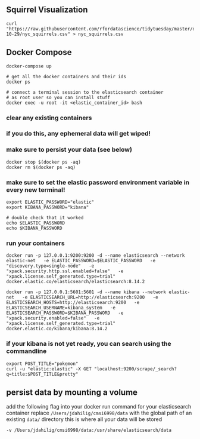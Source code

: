 ## Squirrel Visualization
```
curl "https://raw.githubusercontent.com/rfordatascience/tidytuesday/master/data/2019/2019-10-29/nyc_squirrels.csv" > nyc_squirrels.csv
```

## Docker Compose
```
docker-compose up

# get all the docker containers and their ids
docker ps 

# connect a terminal session to the elasticsearch container
# as root user so you can install stuff
docker exec -u root -it <elastic_container_id> bash
```
### clear any existing containers
### if you do this, any ephemeral data will get wiped!
### make sure to persist your data (see below)
```
docker stop $(docker ps -aq)
docker rm $(docker ps -aq)
```

### make sure to set the elastic password environment variable in every new terminal!
```
export ELASTIC_PASSWORD="elastic"
export KIBANA_PASSWORD="kibana"

# double check that it worked
echo $ELASTIC_PASSWORD
echo $KIBANA_PASSWORD
```

### run your containers
```
docker run -p 127.0.0.1:9200:9200 -d --name elasticsearch --network elastic-net   -e ELASTIC_PASSWORD=$ELASTIC_PASSWORD   -e "discovery.type=single-node"   -e "xpack.security.http.ssl.enabled=false"   -e "xpack.license.self_generated.type=trial"   docker.elastic.co/elasticsearch/elasticsearch:8.14.2

docker run -p 127.0.0.1:5601:5601 -d --name kibana --network elastic-net   -e ELASTICSEARCH_URL=http://elasticsearch:9200   -e ELASTICSEARCH_HOSTS=http://elasticsearch:9200   -e ELASTICSEARCH_USERNAME=kibana_system   -e ELASTICSEARCH_PASSWORD=$KIBANA_PASSWORD   -e "xpack.security.enabled=false"   -e "xpack.license.self_generated.type=trial"   docker.elastic.co/kibana/kibana:8.14.2
```

### if your kibana is not yet ready, you can search using the commandline
```
export POST_TITLE="pokemon"
curl -u "elastic:elastic" -X GET "localhost:9200/scrape/_search?q=title:$POST_TITLE&pretty"
```


## persist data by mounting a volume
add the following flag into your docker run command for your elasticsearch container
replace `/Users/jdahilig/cmsi6998/data` with the global path of an existing `data/` directory
this is where all your data will be stored
```
-v /Users/jdahilig/cmsi6998/data:/usr/share/elasticsearch/data
```



